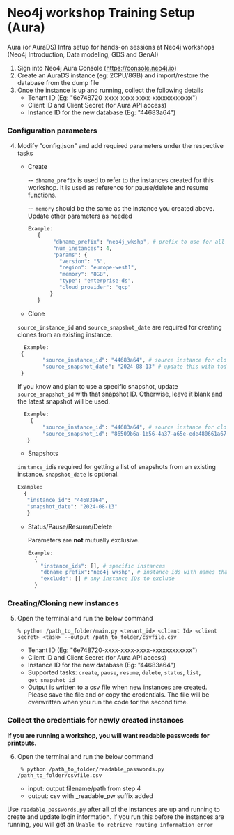 # Neo4j workshop Training Setup (Aura)
Aura (or AuraDS) Infra setup for hands-on sessions at Neo4j workshops (Neo4j Introduction, Data modeling, GDS and GenAI)

1. Sign into Neo4j Aura Console (https://console.neo4j.io)
2. Create an AuraDS instance (eg: 2CPU/8GB) and import/restore the database from the dump file
3. Once the instance is up and running, collect the following details
    - Tenant ID (Eg: "6e748720-xxxx-xxxx-xxxx-xxxxxxxxxxxx")
    - Client ID and Client Secret (for Aura API access)
    - Instance ID for the new database (Eg: "44683a64")

### Configuration parameters
4. Modify "config.json" and add required parameters under the respective tasks

   - Create

     -- `dbname_prefix` is used to refer to the instances created for this workshop. It is used as reference for pause/delete and resume functions.

     -- `memory` should be the same as the instance you created above.
      Update other parameters as needed

     ```python
     Example:
        {
             "dbname_prefix": "neo4j_wkshp", # prefix to use for all the newly created machines
             "num_instances": 4,
             "params": {
               "version": "5",
               "region": "europe-west1",
               "memory": "8GB",
               "type": "enterprise-ds",
               "cloud_provider": "gcp"
            }
        }
     ```

   - Clone

   `source_instance_id` and `source_snapshot_date` are required for creating clones from an existing instance. 

   ```python
     Example:
    {
           "source_instance_id": "44683a64", # source instance for clones
           "source_snapshot_date": "2024-08-13" # update this with today's date or a specific date in the past
    }
     ```
   
   If you know and plan to use a specific snapshot, update `source_snapshot_id` with that snapshot ID.  Otherwise, leave it blank and the latest snapshot will be used.

   ```python
     Example:
       {
           "source_instance_id": "44683a64", # source instance for clones
           "source_snapshot_id": "86509b6a-1b56-4a37-a65e-ede480661a67"
      }
     ```

    - Snapshots

    `instance_id`is required for getting a list of snapshots from an existing instance.
     `snapshot_date` is optional.

     ```python
     Example:
       {
        "instance_id": "44683a64",
        "snapshot_date": "2024-08-13"
        }
     ```

   - Status/Pause/Resume/Delete

     Parameters are **not** mutually exclusive.

     ```python
     Example:
       {
         "instance_ids": [], # specific instances
         "dbname_prefix":"neo4j_wkshp", # instance ids with names that starts with the prefix
         "exclude": [] # any instance IDs to exclude
       }
     ```

### Creating/Cloning new instances
5. Open the terminal and run the below command

   ```shell
   % python /path_to_folder/main.py <tenant_id> <client Id> <client secret> <task> --output /path_to_folder/csvfile.csv
   ```
    - Tenant ID (Eg: "6e748720-xxxx-xxxx-xxxx-xxxxxxxxxxxx")
    - Client ID and Client Secret (for Aura API access)
    - Instance ID for the new database (Eg: "44683a64")
    - Supported tasks: `create`, `pause`, `resume`, `delete`, `status`, `list`, `get_snapshot_id`
    - Output is written to a csv file when new instances are created. Please save the file and or copy the credentials. The file will be overwritten when you run the code for the second time.

### Collect the credentials for newly created instances
**If you are running a workshop, you will want readable passwords for printouts.**

6. Open the terminal and run the below command

   ```shell
    % python /path_to_folder/readable_passwords.py /path_to_folder/csvfile.csv
   ```
    - input: output filename/path from step 4
    - output: csv with _readable_pw suffix added

Use `readable_passwords.py` after all of the instances are up and running to create and update login information. If you run this before the instances are running, you will get an `Unable to retrieve routing information error`
